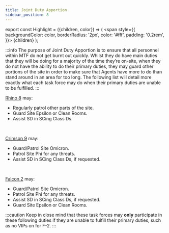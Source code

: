```yaml
---
title: Joint Duty Apportion
sidebar_position: 8
---
```

export const Highlight = ({children, color}) => (
  <span
    style={{
      backgroundColor: color,
      borderRadius: '2px',
      color: '#fff',
      padding: '0.2rem',
    }}>
    {children}
  </span>
);

:::info
The purpose of Joint Duty Apportion is to ensure that all personnel within MTF do not get burnt out quickly. Whilst they do have main duties that they will be doing for a majority of the time they’re on-site, when they do not have the ability to do their primary duties, they may guard other portions of the site in order to make sure that Agents have more to do than stand around in an area for too long. The following list will detail more exactly what each task force may do when their primary duties are unable to be fulfilled.
:::

<u><Highlight color="#2a6dff">Rhino 8</Highlight></u> may:

- Regularly patrol other parts of the site.
- Guard Site Epsilon or Clean Rooms.
- Assist SD in SCing Class Ds.
<br />

<u><Highlight color="#ff8e11">Crimson 9</Highlight></u> may:

- Guard/Patrol Site Omicron.
- Patrol Site Phi for any threats.
- Assist SD in SCing Class Ds, if requested.
<br />

<u><Highlight color="#a50f00">Falcon 2</Highlight></u> may:

- Guard/Patrol Site Omicron.
- Patrol Site Phi for any threats.
- Assist SD in SCing Class Ds, if requested.
- Guard Site Epsilon or Clean Rooms.

:::caution
Keep in close mind that these task forces may <strong>only</strong> participate in these following duties if they are unable to fulfill their primary duties, such as no VIPs on for F-2.
:::